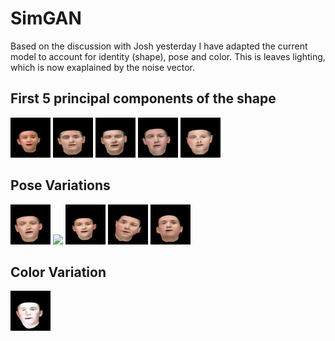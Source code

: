 # SimGAN
Based on the discussion with Josh yesterday I have adapted the current model to account for identity (shape), pose and color.
This is leaves lighting, which is now exaplained by the noise vector.

## First 5 principal components of the shape
![](traversals/traversal_face_01.gif)
![](traversals/traversal_face_1.gif)
![](traversals/traversal_face_2.gif)
![](traversals/traversal_face_3.gif)
![](traversals/traversal_face_4.gif)

## Pose Variations
![](traversals/traversal_face_5.gif)
![](traversals/traversal_face_6.gif)
![](traversals/traversal_face_7.gif)
![](traversals/traversal_face_8.gif)
![](traversals/traversal_face_9.gif)

## Color Variation
![](traversals/traversal_face_random_color.gif)
